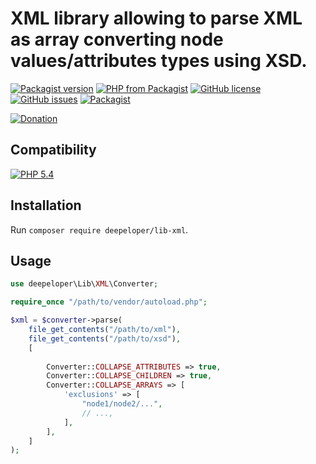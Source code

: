 # XML library allowing to parse XML as array converting node values/attributes types using XSD.
[![Packagist version](https://img.shields.io/packagist/v/deepeloper/lib-xml)](https://packagist.org/packages/deepeloper/lib-xml)
[![PHP from Packagist](https://img.shields.io/packagist/php-v/deepeloper/lib-xml.svg)](http://php.net/)
[![GitHub license](https://img.shields.io/github/license/deepeloper/lib-xml.svg)](https://github.com/deepeloper/lib-xml/blob/main/LICENSE)
[![GitHub issues](https://img.shields.io/github/issues-raw/deepeloper/lib-xml.svg)](https://github.com/deepeloper/lib-xml/issues)
[![Packagist](https://img.shields.io/packagist/dt/deepeloper/lib-xml.svg)](https://packagist.org/packages/deepeloper/lib-xml)

[![Donation](https://img.shields.io/badge/Donation-Visa,%20MasterCard,%20Maestro,%20UnionPay,%20YooMoney,%20МИР-red)](https://yoomoney.ru/to/41001351141494)

## Compatibility
[![PHP 5.4](https://img.shields.io/badge/PHP->=5.4-%237A86B8)]()

## Installation
Run `composer require deepeloper/lib-xml`.

## Usage

```php
use deepeloper\Lib\XML\Converter;

require_once "/path/to/vendor/autoload.php";

$xml = $converter->parse(
    file_get_contents("/path/to/xml"),
    file_get_contents("/path/to/xsd"),
    [
        
        Converter::COLLAPSE_ATTRIBUTES => true,
        Converter::COLLAPSE_CHILDREN => true,
        Converter::COLLAPSE_ARRAYS => [
            'exclusions' => [
                "node1/node2/...",
                // ...,
            ],
        ],
    ]
);
```
